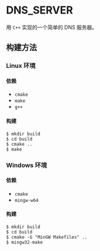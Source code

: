 # DNS_SERVER

用 `C++` 实现的一个简单的 DNS 服务器。

## 构建方法

### Linux 环境

#### 依赖

- `cmake`
- `make`
- `g++`

#### 构建

```shell
$ mkdir build
$ cd build
$ cmake ..
$ make
```

### Windows 环境

#### 依赖

- `cmake`
- `mingw-w64`

#### 构建

```shell
$ mkdir build
$ cd build
$ cmake -G "MinGW Makefiles" ..
$ mingw32-make
```